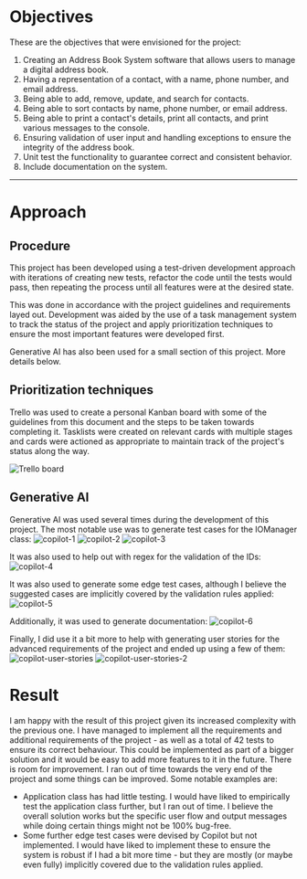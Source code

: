 # Objectives
These are the objectives that were envisioned for the project:
1. Creating an Address Book System software that allows users to manage a digital address book.
2. Having a representation of a contact, with a name, phone number, and email address.
3. Being able to add, remove, update, and search for contacts.
4. Being able to sort contacts by name, phone number, or email address.
5. Being able to print a contact's details, print all contacts, and print various messages to the console.
6. Ensuring validation of user input and handling exceptions to ensure the integrity of the address book.
7. Unit test the functionality to guarantee correct and consistent behavior.
8. Include documentation on the system.

---

# Approach

## Procedure

This project has been developed using a test-driven development approach with iterations of creating new tests, refactor the code until the tests would pass, then repeating the process until all features were at the desired state.

This was done in accordance with the project guidelines and requirements layed out. Development was aided by the use of a task management system to track the status of the project and apply prioritization techniques to ensure the most important features were developed first.

Generative AI has also been used for a small section of this project. More details below.

## Prioritization techniques
Trello was used to create a personal Kanban board with some of the guidelines from this document and the steps to be taken towards completing it. Tasklists were created on relevant cards with multiple stages and cards were actioned as appropriate to maintain track of the project's status along the way.

![Trello board](./img/trello.png)

## Generative AI

Generative AI was used several times during the development of this project. The most notable use was to generate test cases for the IOManager class:
![copilot-1](./img/copilot-test-printing-contacts.png)
![copilot-2](./img/copilot-test-printing.png)
![copilot-3](./img/copilot-tests-iomanager.png)

It was also used to help out with regex for the validation of the IDs:
![copilot-4](./img/copilot-regex-simplify.png)

It was also used to generate some edge test cases, although I believe the suggested cases are implicitly covered by the validation rules applied:
![copilot-5](./img/copilot-edge-test-cases.png)

Additionally, it was used to generate documentation:
![copilot-6](./img/copilot-javadoc.png)

Finally, I did use it a bit more to help with generating user stories for the advanced requirements of the project and ended up using a few of them:
![copilot-user-stories](./img/copilot-user-stories-1.png)
![copilot-user-stories-2](./img/copilot-user-stories-2.png)

# Result

I am happy with the result of this project given its increased complexity with the previous one. I have managed to implement all the requirements and additional requirements of the project - as well as a total of 42 tests to ensure its correct behaviour. This could be implemented as part of a bigger solution and it would be easy to add more features to it in the future. There is room for improvement. I ran out of time towards the very end of the project and some things can be improved. Some notable examples are:

- Application class has had little testing. I would have liked to empirically test the application class further, but I ran out of time. I believe the overall solution works but the specific user flow and output messages while doing certain things might not be 100% bug-free.
- Some further edge test cases were devised by Copilot but not implemented. I would have liked to implement these to ensure the system is robust if I had a bit more time - but they are mostly (or maybe even fully) implicitly covered due to the validation rules applied.